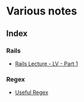 # Various notes

## Index

### Rails

* [Rails Lecture - LV - Part 1](rails-lecture-notes.md)

### Regex

* [Useful Regex](useful-regex.md)